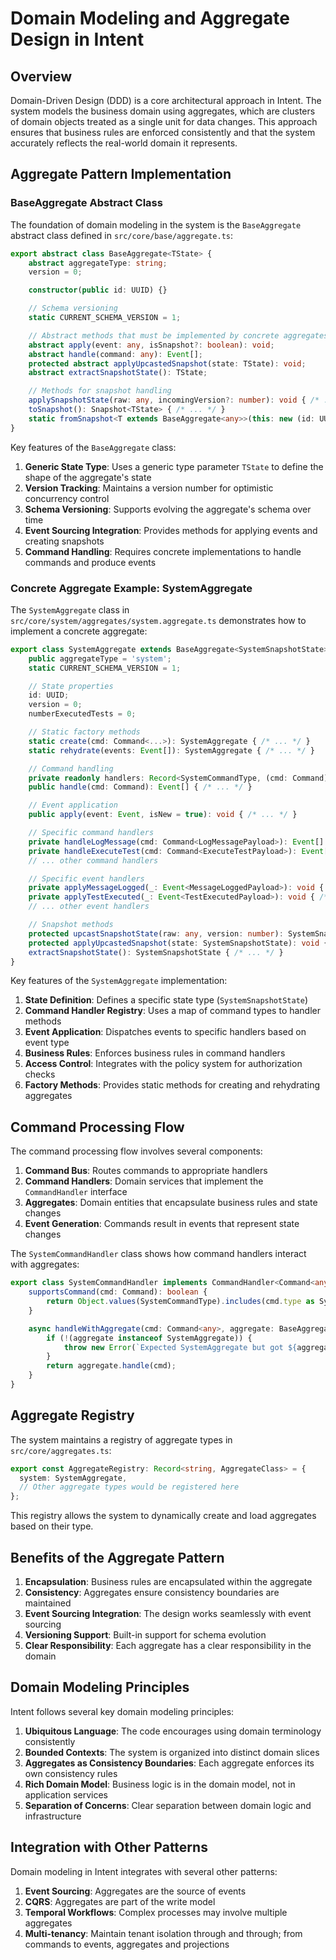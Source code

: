 # Domain Modeling and Aggregate Design in Intent

## Overview

Domain-Driven Design (DDD) is a core architectural approach in Intent. The system models the business domain using aggregates, which are clusters of domain objects treated as a single unit for data changes. This approach ensures that business rules are enforced consistently and that the system accurately reflects the real-world domain it represents.

## Aggregate Pattern Implementation

### BaseAggregate Abstract Class

The foundation of domain modeling in the system is the `BaseAggregate` abstract class defined in `src/core/base/aggregate.ts`:

```typescript
export abstract class BaseAggregate<TState> {
    abstract aggregateType: string;
    version = 0;

    constructor(public id: UUID) {}

    // Schema versioning
    static CURRENT_SCHEMA_VERSION = 1;

    // Abstract methods that must be implemented by concrete aggregates
    abstract apply(event: any, isSnapshot?: boolean): void;
    abstract handle(command: any): Event[];
    protected abstract applyUpcastedSnapshot(state: TState): void;
    abstract extractSnapshotState(): TState;

    // Methods for snapshot handling
    applySnapshotState(raw: any, incomingVersion?: number): void { /* ... */ }
    toSnapshot(): Snapshot<TState> { /* ... */ }
    static fromSnapshot<T extends BaseAggregate<any>>(this: new (id: UUID) => T, event: any): T { /* ... */ }
}
```

Key features of the `BaseAggregate` class:

1. **Generic State Type**: Uses a generic type parameter `TState` to define the shape of the aggregate's state
2. **Version Tracking**: Maintains a version number for optimistic concurrency control
3. **Schema Versioning**: Supports evolving the aggregate's schema over time
4. **Event Sourcing Integration**: Provides methods for applying events and creating snapshots
5. **Command Handling**: Requires concrete implementations to handle commands and produce events

### Concrete Aggregate Example: SystemAggregate

The `SystemAggregate` class in `src/core/system/aggregates/system.aggregate.ts` demonstrates how to implement a concrete aggregate:

```typescript
export class SystemAggregate extends BaseAggregate<SystemSnapshotState> {
    public aggregateType = 'system';
    static CURRENT_SCHEMA_VERSION = 1;

    // State properties
    id: UUID;
    version = 0;
    numberExecutedTests = 0;

    // Static factory methods
    static create(cmd: Command<...>): SystemAggregate { /* ... */ }
    static rehydrate(events: Event[]): SystemAggregate { /* ... */ }

    // Command handling
    private readonly handlers: Record<SystemCommandType, (cmd: Command) => Event[]> = { /* ... */ };
    public handle(cmd: Command): Event[] { /* ... */ }

    // Event application
    public apply(event: Event, isNew = true): void { /* ... */ }

    // Specific command handlers
    private handleLogMessage(cmd: Command<LogMessagePayload>): Event[] { /* ... */ }
    private handleExecuteTest(cmd: Command<ExecuteTestPayload>): Event[] { /* ... */ }
    // ... other command handlers

    // Specific event handlers
    private applyMessageLogged(_: Event<MessageLoggedPayload>): void { /* ... */ }
    private applyTestExecuted(_: Event<TestExecutedPayload>): void { /* ... */ }
    // ... other event handlers

    // Snapshot methods
    protected upcastSnapshotState(raw: any, version: number): SystemSnapshotState { /* ... */ }
    protected applyUpcastedSnapshot(state: SystemSnapshotState): void { /* ... */ }
    extractSnapshotState(): SystemSnapshotState { /* ... */ }
}
```

Key features of the `SystemAggregate` implementation:

1. **State Definition**: Defines a specific state type (`SystemSnapshotState`)
2. **Command Handler Registry**: Uses a map of command types to handler methods
3. **Event Application**: Dispatches events to specific handlers based on event type
4. **Business Rules**: Enforces business rules in command handlers
5. **Access Control**: Integrates with the policy system for authorization checks
6. **Factory Methods**: Provides static methods for creating and rehydrating aggregates

## Command Processing Flow

The command processing flow involves several components:

1. **Command Bus**: Routes commands to appropriate handlers
2. **Command Handlers**: Domain services that implement the `CommandHandler` interface
3. **Aggregates**: Domain entities that encapsulate business rules and state changes
4. **Event Generation**: Commands result in events that represent state changes

The `SystemCommandHandler` class shows how command handlers interact with aggregates:

```typescript
export class SystemCommandHandler implements CommandHandler<Command<any>> {
    supportsCommand(cmd: Command): boolean {
        return Object.values(SystemCommandType).includes(cmd.type as SystemCommandType);
    }

    async handleWithAggregate(cmd: Command<any>, aggregate: BaseAggregate<any>): Promise<Event<any>[]> {
        if (!(aggregate instanceof SystemAggregate)) {
            throw new Error(`Expected SystemAggregate but got ${aggregate.constructor.name} for cmd: ${cmd.type}`);
        }
        return aggregate.handle(cmd);
    }
}
```

## Aggregate Registry

The system maintains a registry of aggregate types in `src/core/aggregates.ts`:

```typescript
export const AggregateRegistry: Record<string, AggregateClass> = {
  system: SystemAggregate,
  // Other aggregate types would be registered here
};
```

This registry allows the system to dynamically create and load aggregates based on their type.

## Benefits of the Aggregate Pattern

1. **Encapsulation**: Business rules are encapsulated within the aggregate
2. **Consistency**: Aggregates ensure consistency boundaries are maintained
3. **Event Sourcing Integration**: The design works seamlessly with event sourcing
4. **Versioning Support**: Built-in support for schema evolution
5. **Clear Responsibility**: Each aggregate has a clear responsibility in the domain

## Domain Modeling Principles

Intent follows several key domain modeling principles:

1. **Ubiquitous Language**: The code encourages using domain terminology consistently
2. **Bounded Contexts**: The system is organized into distinct domain slices
3. **Aggregates as Consistency Boundaries**: Each aggregate enforces its own consistency rules
4. **Rich Domain Model**: Business logic is in the domain model, not in application services
5. **Separation of Concerns**: Clear separation between domain logic and infrastructure

## Integration with Other Patterns

Domain modeling in Intent integrates with several other patterns:

1. **Event Sourcing**: Aggregates are the source of events
2. **CQRS**: Aggregates are part of the write model
3. **Temporal Workflows**: Complex processes may involve multiple aggregates
4. **Multi-tenancy**: Maintain tenant isolation through and through; from commands to events, aggregates and projections
